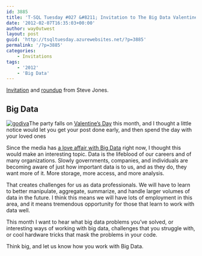```yaml
---
id: 3885
title: 'T-SQL Tuesday #027 &#8211; Invitation to The Big Data Valentine’s Edition'
date: '2012-02-07T16:35:03+00:00'
author: way0utwest
layout: post
guid: 'http://tsqltuesday.azurewebsites.net/?p=3885'
permalink: '/?p=3885'
categories:
    - Invitations
tags:
    - '2012'
    - 'Big Data'
---
```


[Invitation](https://voiceofthedba.com/2012/02/07/t-sql-tuesday-027-the-big-data-valentines-edition/) and [roundup](https://voiceofthedba.com/2012/02/17/the-t-sql-tuesday-027-roundup/) from Steve Jones.

## Big Data

[![godiva](https://voiceofthedba.files.wordpress.com/2012/02/godiva.jpg?w=244&h=244 "godiva")](http://www.godiva.com/product/15-pc-valentines-day-heart-gift-box/id/2542.gdv?SE_Section=Shop&SE_Category=86&lastCat=86)The party falls on [Valentine’s Day](http://en.wikipedia.org/wiki/Valentine%27s_Day) this month, and I thought a little notice would let you get your post done early, and then spend the day with your loved ones

Since the media has [a love affair with Big Data](http://lmgtfy.com/?q=big+data) right now, I thought this would make an interesting topic. Data is the lifeblood of our careers and of many organizations. Slowly governments, companies, and individuals are becoming aware of just how important data is to us, and as they do, they want more of it. More storage, more access, and more analysis.

That creates challenges for us as data professionals. We will have to learn to better manipulate, aggregate, summarize, and handle larger volumes of data in the future. I think this means we will have lots of employment in this area, and it means tremendous opportunity for those that learn to work with data well.

This month I want to hear what big data problems you’ve solved, or interesting ways of working with big data, challenges that you struggle with, or cool hardware tricks that mask the problems in your code.

Think big, and let us know how you work with Big Data.